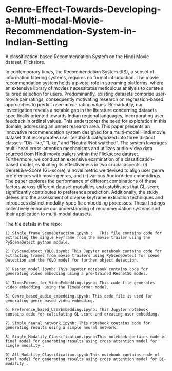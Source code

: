 # Genre-Effect-Towards-Developing-a-Multi-modal-Movie-Recommendation-System-in-Indian-Setting
A classification-based Recommendation System on the Hindi Movie dataset, Flickslore.


In contemporary times, the Recommendation System (RS), a subset of information filtering systems, requires no formal introduction. The movie recommendation system holds a pivotal role in streaming platforms, where an extensive library
of movies necessitates meticulous analysis to curate a tailored selection for users. Predominantly, existing datasets comprise user-movie pair ratings, consequently motivating research on regression-based approaches to predict user-movie 
rating values. Remarkably, our investigation reveals a notable gap in the literature concerning datasets specifically oriented towards Indian regional languages, incorporating user feedback in ordinal values. This underscores the need for 
exploration in this domain, addressing an unmet research area. This paper presents an innovative recommendation system designed for a multi-modal Hindi movie dataset that incorporates user feedback categorized into three distinct 
classes: ”Dis-like,” ”Like,” and ”Neutral/Not watched”. The system leverages multi-head cross-attention mechanisms and utilizes audio-video data sourced from Hindi movie trailers within the Flickscore dataset. Furthermore, we conduct an 
extensive examination of a classification-based model, evaluating its effectiveness in two crucial aspects: (i) GenreLike-Score (GL-score), a novel metric we devised to align user genre preferences with movie genres, and (ii) various 
Audio/Video embeddings. The paper explores the performance of different combinations of these factors across different dataset modalities and establishes that GL-score significantly contributes to preference prediction. Additionally, 
the study delves into the assessment of diverse keyframe extraction techniques and introduces distinct modality-specific embedding processes. These findings collectively enhance our understanding of recommendation systems and their 
application to multi-modal datasets.

The file details in the repo:


    1) Single_frame_SceneDetection.ipynb :   This file contains code for extracting the single keyframe from the movie trailer using the PySceneDetect python module.
 
    2) PySceneDetect_YOLO.ipynb: This Jupyter notebook contains code for extracting frames from movie trailers using PySceneDetect for scene Detection and the YOLO model for further object detection.

    3) Resnet_model.ipynb: This Jupyter notebook contains code for generating video embedding using a pre-trained Resnet50 model.

    4) TimesFormer_for_VideoEmbedding.ipynb: This code file generates video embedding  using the TimesFormer model.

    5) Genre_based_audio_embedding.ipynb: This code file is used for generating genre-based video embedding. 

    6) Preference_based_UserEmbedding.ipynb: This Jupyter notebook contains code for calculating GL score and creating user embedding. 

    7) Simple_neural_network.ipynb: This notebook contains code for generating results using a simple neural network. 

    8) Single_Modality_Classification.ipynb:This notebook contains code of final model for generating results using cross attention model for single modality .
 
    9) All_Modality_Classification.ipynb:This notebook contains code of final model for generating results using cross attention model for Bi-modality . 
